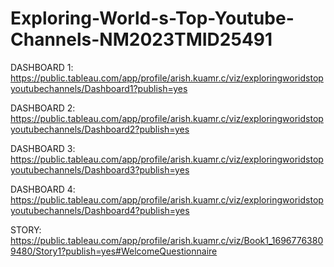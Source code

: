 # Exploring-World-s-Top-Youtube-Channels-NM2023TMID25491

DASHBOARD 1:
https://public.tableau.com/app/profile/arish.kuamr.c/viz/exploringworidstopyoutubechannels/Dashboard1?publish=yes

DASHBOARD 2:
https://public.tableau.com/app/profile/arish.kuamr.c/viz/exploringworidstopyoutubechannels/Dashboard2?publish=yes

DASHBOARD 3:
https://public.tableau.com/app/profile/arish.kuamr.c/viz/exploringworidstopyoutubechannels/Dashboard3?publish=yes

DASHBOARD 4:
https://public.tableau.com/app/profile/arish.kuamr.c/viz/exploringworidstopyoutubechannels/Dashboard4?publish=yes

STORY:
https://public.tableau.com/app/profile/arish.kuamr.c/viz/Book1_16967763809480/Story1?publish=yes#WelcomeQuestionnaire
